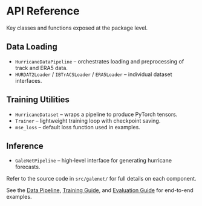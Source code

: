 # API Reference

Key classes and functions exposed at the package level.

## Data Loading

- `HurricaneDataPipeline` – orchestrates loading and preprocessing of track and
  ERA5 data.
- `HURDAT2Loader` / `IBTrACSLoader` / `ERA5Loader` – individual dataset
  interfaces.

## Training Utilities

- `HurricaneDataset` – wraps a pipeline to produce PyTorch tensors.
- `Trainer` – lightweight training loop with checkpoint saving.
- `mse_loss` – default loss function used in examples.

## Inference

- `GaleNetPipeline` – high‑level interface for generating hurricane forecasts.

Refer to the source code in `src/galenet/` for full details on each component.

See the [Data Pipeline](data_pipeline.md), [Training Guide](training.md), and
[Evaluation Guide](evaluation.md) for end-to-end examples.

